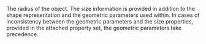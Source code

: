 The radius of the object. The size information is provided in addition to the shape representation and the geometric parameters used within. In cases of inconsistency between the geometric parameters and the size properties, provided in the attached property set, the geometric parameters take precedence.
